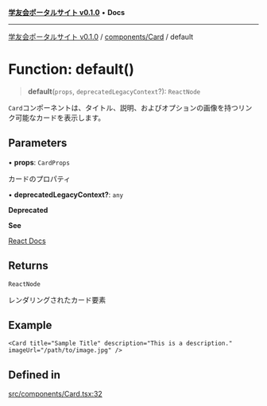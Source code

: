 [**学友会ポータルサイト v0.1.0**](../../../README.md) • **Docs**

***

[学友会ポータルサイト v0.1.0](../../../modules.md) / [components/Card](../README.md) / default

# Function: default()

> **default**(`props`, `deprecatedLegacyContext`?): `ReactNode`

`Card`コンポーネントは、タイトル、説明、およびオプションの画像を持つリンク可能なカードを表示します。

## Parameters

• **props**: `CardProps`

カードのプロパティ

• **deprecatedLegacyContext?**: `any`

**Deprecated**

**See**

[React Docs](https://legacy.reactjs.org/docs/legacy-context.html#referencing-context-in-lifecycle-methods)

## Returns

`ReactNode`

レンダリングされたカード要素

## Example

```
<Card title="Sample Title" description="This is a description." imageUrl="/path/to/image.jpg" />
```

## Defined in

[src/components/Card.tsx:32](https://github.com/iU-Alumni-Association/gakuyukai-new/blob/9032bc93fe144cf1419e63a5b72095e28cfeb84b/src/components/Card.tsx#L32)
